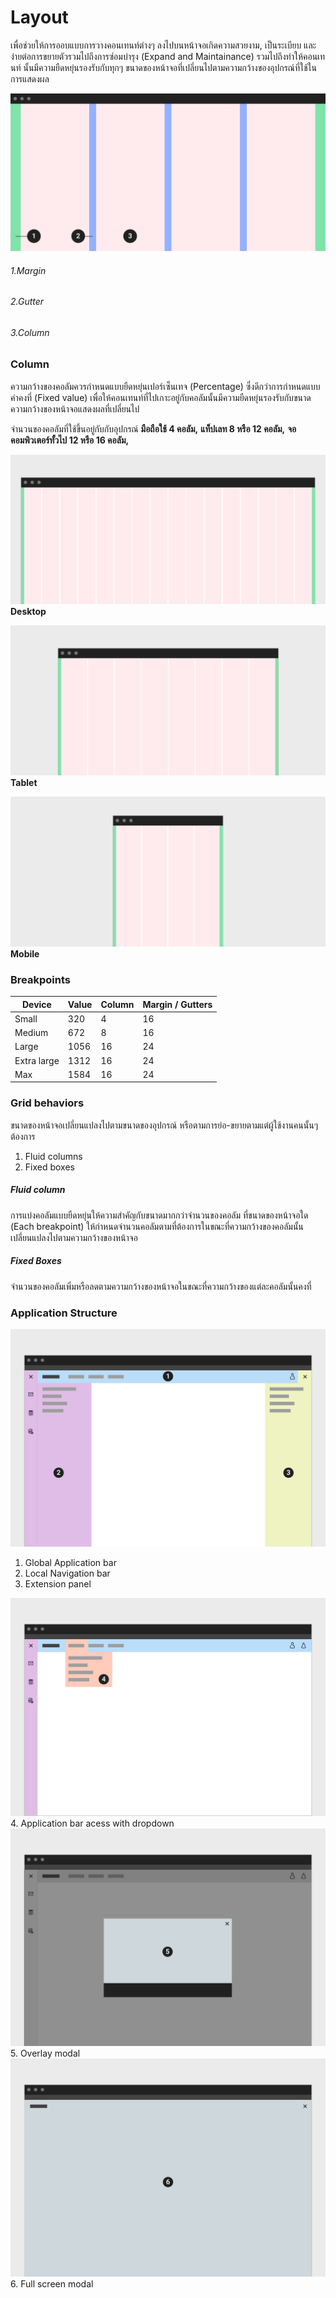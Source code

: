 Layout
==========
เพื่อช่วยให้การออบแบบการวางคอนเทนท์ต่างๆ ลงไปบนหน้าจอเกิดความสวยงาม, เป็นระเบียบ และง่ายต่อการขยายตัวรวมไปถึงการซ่อมบำรุง (Expand and Maintainance) รวมไปถึงทำให้คอนเทนท์ นั้นมีความยืดหยุ่นรองรับกับทุกๆ ขนาดของหน้าจอที่เปลี่ยนไปตามความกว้างของอุปกรณ์ที่ใช้ในการแสดงผล

![01](images/visual-layout/Layout-Overview.png)

###### 1.Margin 
###### 2.Gutter 
###### 3.Column

### Column
ความกว้างของคอลัมควรกำหนดแบบยืดหยุ่นเปอร์เซ็นเทจ (Percentage) ซึ่งดีกว่าการกำหนดแบบค่าคงที่ (Fixed value) เพื่อให้คอนเทนท์ที่ไปเกาะอยู่กับคอลัมนั้นมีความยืดหยุ่นรองรับกับขนาดความกว้างของหน้าจอแสดงผลที่เปลี่ยนไป

จำนวนของคอลัมที่ใช้ขึ้นอยู่กับกับอุปกรณ์ **มือถือใช้ 4 คอลัม,** **แท็ปเลท 8 หรือ 12 คอลัม,** **จอคอมพิวเตอร์ทั้วไป 12 หรือ 16 คอลัม,**

![01](images/visual-layout/Desktop.png)
**Desktop**

![01](images/visual-layout/Tablet.png)
**Tablet**

![01](images/visual-layout/Mobile.png)
**Mobile**

### Breakpoints
| Device       | Value       | Column      | Margin / Gutters |
| -----------  | ----------- | ----------- | ---------------- |
| Small        | 320         | 4           | 16               |
| Medium       | 672         | 8           | 16               |
| Large        | 1056        | 16          | 24               |
| Extra large  | 1312        | 16          | 24               |
| Max          | 1584        | 16          | 24               |

### Grid behaviors
ขนาดของหน้าจอเปลี่ยนแปลงไปตามขนาดของอุปกรณ์ หรือตามการย่อ-ขยายตามแต่ผู้ใช้งานคนนั้นๆต้องการ

1. Fluid columns
2. Fixed boxes

##### Fluid column
การแบ่งคอลัมแบบยืดหยุ่นให้ความสำคัญกับขนาดมากกว่าจำนวนของคอลัม
ที่ขนาดของหน้าจอใด (Each breakpoint) ให้กำหนดจำนวนคอลัมตามที่ต้องการในขณะที่ความกว้างของคอลัมนั้นเปลี่ยนแปลงไปตามความกว้างของหน้าจอ

##### Fixed Boxes
จำนวนของคอลัมเพิ่มหรือลดตามความกว้างของหน้าจอในขณะที่ความกว้างของแต่ละคอลัมนั้นคงที่

### Application Structure
![01](images/visual-layout/screenRegions-01.png)
1. Global Application bar 
2. Local Navigation bar
3. Extension panel

![01](images/visual-layout/screenRegions-02.png)
4. Application bar acess with dropdown
![01](images/visual-layout/screenRegions-03.png)
5. Overlay modal
![01](images/visual-layout/screenRegions-04.png)
6. Full screen modal